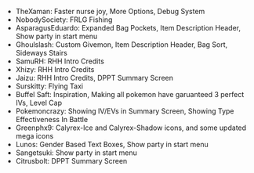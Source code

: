 - TheXaman: Faster nurse joy, More Options, Debug System
- NobodySociety: FRLG Fishing
- AsparagusEduardo: Expanded Bag Pockets, Item Description Header, Show party in start menu
- Ghoulslash: Custom Givemon, Item Description Header, Bag Sort, Sideways Stairs
- SamuRH: RHH Intro Credits
- Xhizy: RHH Intro Credits
- Jaizu: RHH Intro Credits, DPPT Summary Screen
- Surskitty: Flying Taxi
- Buffel Saft: Inspiration, Making all pokemon have garuanteed 3 perfect IVs, Level Cap
- Pokemoncrazy: Showing IV/EVs in Summary Screen, Showing Type Effectiveness In Battle
- Greenphx9: Calyrex-Ice and Calyrex-Shadow icons, and some updated mega icons
- Lunos: Gender Based Text Boxes, Show party in start menu
- Sangetsuki: Show party in start menu
- Citrusbolt: DPPT Summary Screen
